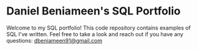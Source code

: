 # Daniel Beniameen's SQL Portfolio

Welcome to my SQL portfolio! This code repository contains examples of SQL I've written. 
Feel free to take a look and reach out if you have any questions:
dbeniameen91@gmail.com
